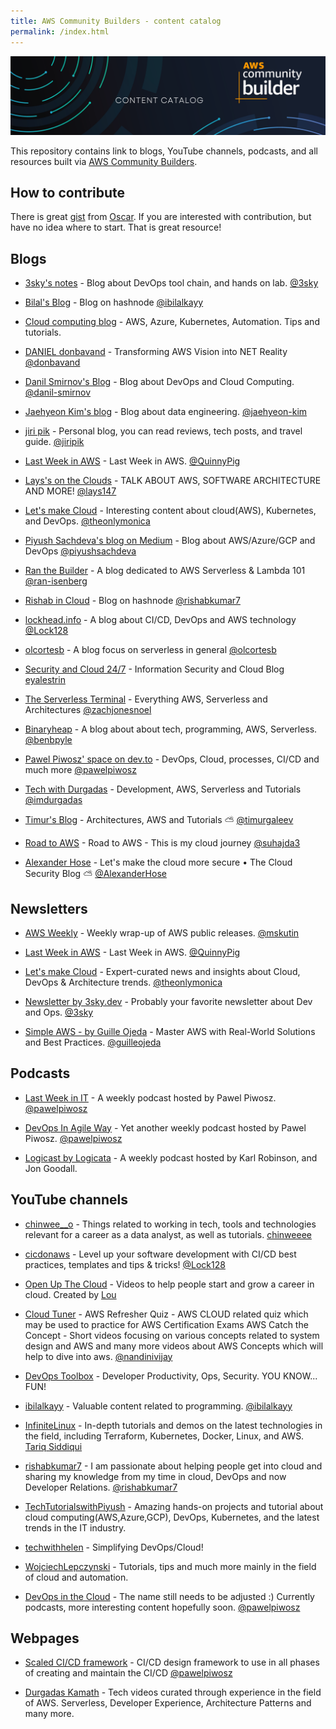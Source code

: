```yaml
---
title: AWS Community Builders - content catalog
permalink: /index.html
---
```


![cb-logo](./Logo.png)

This repository contains link to blogs,
YouTube channels, podcasts, and all
resources built via
[AWS Community Builders](https://aws.amazon.com/developer/community/community-builders/).

## How to contribute

There is great [gist](https://gist.github.com/olcortesb/788310f20d5191da4880e17544b5db22)
from [Oscar](https://github.com/olcortesb). If you are interested with contribution,
but have no idea where to start. That is great resource!

## Blogs

- [3sky's notes](https://blog.3sky.dev) -
Blog about DevOps tool chain, and hands on lab. [@3sky](https://github.com/3sky)

- [Bilal's Blog](https://ibilalkayy.hashnode.dev) -
Blog on hashnode [@ibilalkayy](https://github.com/ibilalkayy)

- [Cloud computing blog](https://lepczynski.it/en/) -
AWS, Azure, Kubernetes, Automation. Tips and tutorials.  

- [DANIEL donbavand](https://danieldonbavand.com) -
Transforming AWS Vision into NET Reality [@donbavand](https://github.com/donbavand)

- [Danil Smirnov's Blog](https://blog.smirnov.la/) -
Blog about DevOps and Cloud Computing.
[@danil-smirnov](https://github.com/danil-smirnov)

- [Jaehyeon Kim's blog](https://jaehyeon.me) -
Blog about data engineering. [@jaehyeon-kim](https://github.com/jaehyeon-kim)

- [jiri pik](https://jiripik.com/blog/) -
Personal blog, you can read reviews,
tech posts, and travel guide. [@jiripik](https://github.com/jiripik)

- [Last Week in AWS](https://www.lastweekinaws.com/blog/) -
Last Week in AWS. [@QuinnyPig](https://github.com/QuinnyPig)

- [Lays's on the Clouds](https://lays147.substack.com) -
TALK ABOUT AWS, SOFTWARE ARCHITECTURE AND MORE! [@lays147](https://github.com/lays147)

- [Let's make Cloud](https://letsmake.cloud/) -
Interesting content about cloud(AWS),
Kubernetes, and DevOps. [@theonlymonica](https://github.com/theonlymonica)

- [Piyush Sachdeva's blog on Medium](https://medium.com/@piyush.sachdeva055) -
Blog about AWS/Azure/GCP and DevOps [@piyushsachdeva](https://github.com/piyushsachdeva)

- [Ran the Builder](https://www.ranthebuilder.cloud) -
A blog dedicated to AWS Serverless & Lambda 101 [@ran-isenberg](https://github.com/ran-isenberg)

- [Rishab in Cloud](https://blog.rishabkumar.com) -
Blog on hashnode [@rishabkumar7](https://github.com/rishabkumar7)

- [lockhead.info](https://lockhead.info) -
A blog about CI/CD, DevOps and AWS technology [@Lock128](https://github.com/Lock128)

- [olcortesb](https://olcortesb.hashnode.dev/) -
A blog focus on serverless in general  [@olcortesb](https://github.com/olcortesb)

- [Security and Cloud 24/7](https://security-24-7.com) -
Information Security and Cloud Blog
[eyalestrin](https://github.com/eyalestrin)

- [The Serverless Terminal](https://www.theserverlessterminal.com/) -
Everything AWS, Serverless and Architectures [@zachjonesnoel](https://github.com/zachjonesnoel)

- [Binaryheap](https://binaryheap.com) -
A blog about about tech, programming, AWS, Serverless.
[@benbpyle](https://github.com/benbpyle)

- [Pawel Piwosz' space on dev.to](https://dev.to/pawelpiwosz) -
DevOps, Cloud, processes, CI/CD and much more [@pawelpiwosz](https://github.com/pawelpiwosz)

- [Tech with Durgadas](https://tech.durgadas.in/) -
Development, AWS, Serverless and Tutorials [@imdurgadas](https://github.com/imdurgadas)

- [Timur's Blog](https://tgaleev.com/) -
Architectures, AWS and Tutorials ⛅ [@timurgaleev](https://github.com/timurgaleev)

- [Road to AWS](https://roadtoaws.com/) -
Road to AWS - This is my cloud journey
[@suhajda3](https://github.com/suhajda3)

- [Alexander Hose](https://alexanderhose.com/) -
Let's make the cloud more secure • The Cloud Security Blog ⛅ [@AlexanderHose](https://github.com/AlexanderHose)

## Newsletters

- [AWS Weekly](https://awsweekly.info) -
Weekly wrap-up of AWS public releases. [@mskutin](https://github.com/mskutin)

- [Last Week in AWS](https://www.lastweekinaws.com/newsletter) -
Last Week in AWS. [@QuinnyPig](https://github.com/QuinnyPig)

- [Let's make Cloud](https://letsmakecloud.beehiiv.com) -
Expert-curated news and insights about Cloud,
DevOps & Architecture trends. [@theonlymonica](https://github.com/theonlymonica)

- [Newsletter by 3sky.dev](https://newsletter.3sky.dev) -
Probably your favorite newsletter about Dev and Ops. [@3sky](https://github.com/3sky)

- [Simple AWS - by Guille Ojeda](https://www.simpleaws.dev) -
Master AWS with Real-World Solutions and Best Practices.
[@guilleojeda](https://github.com/guilleojeda)

## Podcasts

- [Last Week in IT](https://rss.com/podcasts/lastweekinit/) -
A weekly podcast hosted by Pawel Piwosz.
[@pawelpiwosz](https://github.com/pawelpiwosz)

- [DevOps In Agile Way](https://rss.com/podcasts/devopsinagileway/) -
Yet another weekly podcast hosted by Pawel Piwosz.
[@pawelpiwosz](https://github.com/pawelpiwosz)

- [Logicast by Logicata](https://logicastvideo.podbean.com) -
A weekly podcast hosted by Karl Robinson, and Jon Goodall.

## YouTube channels

- [chinwee__o](https://www.youtube.com/@chinwee__o) -
Things related to working in tech,
tools and technologies relevant for a
career as a data analyst, as well as tutorials.
[chinweeee](https://github.com/chinweeee)

- [cicdonaws](https://www.youtube.com/@cicdonaws/) -
Level up your software development with CI/CD
best practices, templates and tips & tricks! [@Lock128](https://github.com/Lock128)

- [Open Up The Cloud](https://www.youtube.com/c/OpenUpTheCloud) -
Videos to help people start and grow a career in cloud.
Created by [Lou](https://twitter.com/loujaybee)

- [Cloud Tuner](https://www.youtube.com/@cloudtuner) -
AWS Refresher Quiz - AWS CLOUD related quiz which
may be used to practice for AWS Certification Exams
AWS Catch the Concept - Short videos focusing
on various concepts related to system design and AWS
and many more videos about AWS Concepts which will
help to dive into aws. [@nandinivijay](https://github.com/nandinivijay)

- [DevOps Toolbox](https://www.youtube.com/@devopstoolbox) -
Developer Productivity, Ops, Security. YOU KNOW... FUN!

- [ibilalkayy](https://www.youtube.com/@ibilalkayy) -
Valuable content related to programming. [@ibilalkayy](https://github.com/ibilalkayy)

- [InfiniteLinux](https://www.youtube.com/@InfiniteLinux) -
In-depth tutorials and demos on the latest
technologies in the field, including Terraform,
Kubernetes, Docker, Linux, and AWS.
[Tariq Siddiqui](https://www.linkedin.com/in/tariqsiddiqui/)

- [rishabkumar7](https://www.youtube.com/@rishabkumar7) -
I am passionate about helping people get
into cloud and sharing my knowledge from my
time in cloud, DevOps and now Developer Relations.
[@rishabkumar7](https://github.com/rishabkumar7)

- [TechTutorialswithPiyush](https://www.youtube.com/@TechTutorialswithPiyush) -
Amazing hands-on projects and tutorial about cloud computing(AWS,Azure,GCP),
DevOps, Kubernetes, and the latest trends in the IT industry.

- [techwithhelen](https://www.youtube.com/@techwithhelen) - Simplifying DevOps/Cloud!

- [WojciechLepczynski](https://www.youtube.com/@WojciechLepczynski) -
Tutorials, tips and much more mainly in the
field of cloud and automation.

- [DevOps in the Cloud](https://www.youtube.com/@lastweekinit) -
The name still needs to be adjusted :) Currently podcasts,
more interesting content hopefully soon.
[@pawelpiwosz](https://github.com/pawelpiwosz)

## Webpages

- [Scaled CI/CD framework](https://www.cicd.run/) -
CI/CD design framework to use in all phases of creating and maintain the CI/CD
[@pawelpiwosz](https://github.com/pawelpiwosz)

- [Durgadas Kamath](https://www.youtube.com/@durgadaskamath) -
Tech videos curated through experience in the field of AWS.
Serverless, Developer Experience, Architecture Patterns and many more.
